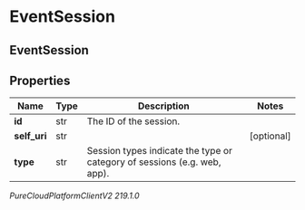 # EventSession

## EventSession

## Properties

|Name | Type | Description | Notes|
|------------ | ------------- | ------------- | -------------|
| **id** | str | The ID of the session. | |
| **self_uri** | str |  | [optional] |
| **type** | str | Session types indicate the type or category of sessions (e.g. web, app). | |



_PureCloudPlatformClientV2 219.1.0_
